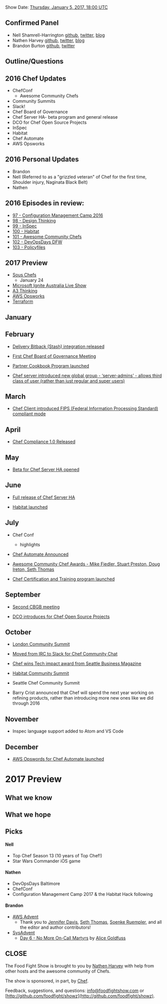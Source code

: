 Show Date:  [Thursday, January 5, 2017, 18:00 UTC](http://everytimezone.com/#2017-1-5,360,cn3)

Confirmed Panel<a name="panel"></a>
-----
* Nell Shamrell-Harrington [github](https://github.com/nellshamrell), [twitter](https://twitter.com/nellshamrell), [blog](http://nellshamrell.com/)
* Nathen Harvey [github](http://github.com/nathenharvey), [twitter](http://twitter.com/nathenharvey), [blog](http://nathenharvey.com)
* Brandon Burton [github](http://github.com/solarce), [twitter](https://twitter.com/solarce)

Outline/Questions
-----------------

## 2016 Chef Updates

* ChefConf
  * Awesome Community Chefs
* Community Summits
* Slack!
* Chef Board of Governance
* Chef Server HA- beta program and general release
* DCO for Chef Open Source Projects
* InSpec
* Habitat
* Chef Automate
* AWS Opsworks

## 2016 Personal Updates

* Brandon
* Nell (Referred to as a "grizzled veteran" of Chef for the first time, Shoulder injury, Naginata Black Belt)
* Nathen

## 2016 Episodes in review:
* [97 - Configuration Management Camp 2016](http://foodfightshow.org/2016/02/configuration-management-camp-2016.html)
* [98 - Design Thinking](http://foodfightshow.org/2016/02/design-thinking.html)
* [99 - InSpec](http://foodfightshow.org/2016/02/inspec.html)
* [100 - Habitat](http://foodfightshow.org/2016/06/habitat.html)
* [101 - Awesome Community Chefs](http://foodfightshow.org/2016/09/awesome-community-chefs.html)
* [102 - DevOpsDays DFW](http://foodfightshow.org/2016/09/devopsdays-dfw.html)
* [103 - Policyfiles](http://foodfightshow.org/2016/12/policy-files.html)

## 2017 Preview
* [Sous Chefs](episode-105-sous-chefs.md)
  * January 24
* [Microsoft Ignite Australia Live Show](episode-xx-microsoft-australia-live.md)
* [A3 Thinking](episode-xx-a3-thinking.md)
* [AWS Opsworks](episode-xx-aws-opsworks.md)
* [Terraform](episode-xx-terraform.md)

## January

## February

* [Delivery Bitback (Stash) integration released](https://blog.chef.io/2016/02/05/deliverys-bitbucket-stash-integration-released/)

* [First Chef Board of Governance Meeting]( https://blog.chef.io/2016/02/24/chef-board-of-governance-meeting-2/)

* [Partner Cookbook Program launched]( https://blog.chef.io/2016/02/23/chef-launches-partner-cookbook-program-to-expand-devops-ready-technology-ecosystem/)

* [Chef server introduced new global group - ‘server-admins’ - allows third class of user (rather than just regular and super users)]( https://blog.chef.io/2016/02/18/server-admins-grant-more-flexible-permissions-around-user-management/)

## March

* [Chef Client introduced FIPS (Federal Information Processing Standard) compliant mode]( https://blog.chef.io/2016/03/16/fips-support-now-generally-available-in-chef-client-12-8/)

## April

* [Chef Compliance 1.0 Released]( https://blog.chef.io/2016/04/01/chef-compliance-1-0-release/)

## May

* [Beta for Chef Server HA opened]( https://blog.chef.io/2016/05/24/chef-server-ha-beta-the-best-way-to-run-chef-server/)

## June

* [Full release of Chef Server HA]( https://blog.chef.io/2016/06/28/chef-server-ha-the-best-way-to-run-chef-server/)

* [Habitat launched]( https://blog.chef.io/2016/06/14/introducing-habitat/)

## July

* Chef Conf
  - highlights

* [Chef Automate Announced]( https://blog.chef.io/2016/08/11/watch-chef-automate-scale-use-automation/)

* [Awesome Community Chef Awards - Mike Fiedler, Stuart Preston, Doug Ireton, Seth Thomas]( https://blog.chef.io/2016/08/31/awesome-community-chefs-2016/)

* [Chef Certification and Training program launched]( https://blog.chef.io/2016/07/12/chef-launches-certification-training-program/)

## September

* [Second CBGB meeting]( https://blog.chef.io/2016/09/21/chef-board-governance-meeting/)

* [DCO introduces for Chef Open Source Projects]( https://blog.chef.io/2016/09/19/introducing-developer-certificate-of-origin/)

## October

* [London Community Summit]( https://blog.chef.io/2016/10/20/chef-community-summit-in-london/)

* [Moved from IRC to Slack for Chef Community Chat]( https://blog.chef.io/2016/10/11/chef-community-slack/)

* [Chef wins Tech impact award from Seattle Business Magazine]( https://blog.chef.io/2016/10/04/chef-wins-tech-impact-award/)

* [Habitat Community Summit]( https://blog.chef.io/2016/11/04/habitat-summit-2016-recap/)

* Seattle Chef Community Summit
- Barry Crist announced that Chef will spend the next year working on refining products, rather than introducing more new ones like we did through 2016

## November

* Inspec language support added to Atom and VS Code

## December

* [AWS Opswords for Chef Automate launched]( https://blog.chef.io/2016/12/01/chef-automate-now-available-fully-managed-service-aws/)

# 2017 Preview

## What we know

## What we hope

Picks<a name="picks"></a>
-----

#### Nell

* Top Chef Season 13 (10 years of Top Chef!)
* Star Wars Commander iOS game

#### Nathen

* DevOpsDays Baltimore
* ChefConf
* Configuration Management Camp 2017 & the Habitat Hack following


#### Brandon

* [AWS Advent](https://www.awsadvent.com/)
  * Thank you to [Jennifer Davis](https://twitter.com/sigje), [Seth Thomas](https://twitter.com/cheeseplus), [Soenke Ruempler](https://twitter.com/s0enke), and all the editor and author contributors!
* [SysAdvent](https://sysadvent.blogspot.com)
  * [Day 6 - No More On-Call Martyrs](https://sysadvent.blogspot.com/2016/12/day-6-no-more-on-call-martyrs.html) by [Alice Goldfuss](https://twitter.com/alicegoldfuss)
  

CLOSE
-----

The Food Fight Show is brought to you by [Nathen Harvey](https://twitter.com/nathenharvey) with help from other hosts and the awesome community of Chefs.

The show is sponsored, in part, by [Chef](http://www.chef.io).

Feedback, suggestions, and questions:  [info@foodfightshow.com](mailto:info@foodfightshow.com) or  [http://github.com/foodfight/showz](http://github.com/foodfight/showz).
